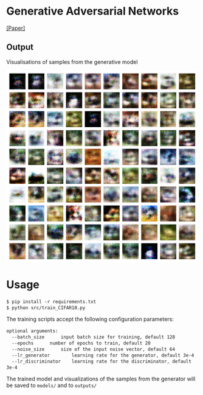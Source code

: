 # Generative Adversarial Networks
[[Paper]](https://arxiv.org/abs/1406.2661)


## Output
Visualisations of samples from the generative model

![CIFAR10](outputs/cifar10.png)


# Usage

```
$ pip install -r requirements.txt
$ python src/train_CIFAR10.py
```

The training scripts accept the following configuration parameters:
```
optional arguments:
  --batch_size		input batch size for training, default 128
  --epochs		number of epochs to train, default 20
  --noise_size		size of the input noise vector, default 64
  --lr_generator        learning rate for the generator, default 3e-4
  --lr_discriminator    learning rate for the discriminator, default 3e-4
```

The trained model and visualizations of the samples from the generator will be saved to `models/` and to `outputs/`
